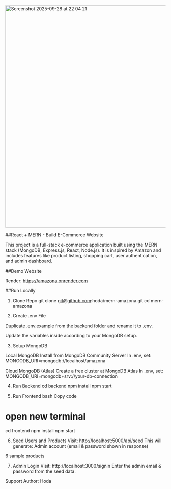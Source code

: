 <img width="1085" height="697" alt="Screenshot 2025-09-28 at 22 04 21" src="https://github.com/user-attachments/assets/6e441164-dff1-4d6d-97d8-f7c469703545" />


##React + MERN - Build E-Commerce Website

This project is a full-stack e-commerce application built using the MERN stack (MongoDB, Express.js, React, Node.js).
It is inspired by Amazon and includes features like product listing, shopping cart, user authentication, and admin dashboard.


##Demo Website

 Render: https://amazona.onrender.com

##Run Locally
 1. Clone Repo
git clone git@github.com:hoda/mern-amazona.git
cd mern-amazona

2. Create .env File

Duplicate .env.example from the backend folder and rename it to .env.

Update the variables inside according to your MongoDB setup.

3. Setup MongoDB

Local MongoDB
Install from MongoDB Community Server In .env, set:
MONGODB_URI=mongodb://localhost/amazona


Cloud MongoDB (Atlas)
Create a free cluster at MongoDB Atlas In .env, set:
MONGODB_URI=mongodb+srv://your-db-connection

4. Run Backend
   cd backend
npm install
npm start

5. Run Frontend
bash
Copy code
# open new terminal
cd frontend
npm install
npm start

6. Seed Users and Products
Visit: http://localhost:5000/api/seed
This will generate:
Admin account (email & password shown in response)

6 sample products

7. Admin Login
Visit: http://localhost:3000/signin
Enter the admin email & password from the seed data.

 Support
Author: Hoda
